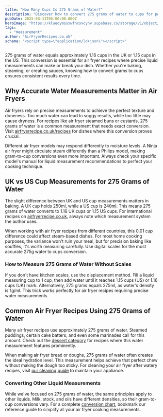 ```yaml
---
title: "How Many Cups Is 275 Grams of Water?"
description: "Discover how to convert 275 grams of water to cups for perfect air fryer recipes every time. Get precise measurements in seconds!"
pubDate: 2025-08-11T00:00:00.000Z
heroImage: "https://klueoymssxwfnxsvcyhv.supabase.co/storage/v1/object/public/md/how-many-cups-is-275-grams-of-water-da1356ed.webp"
tags:
  - "measurement"
author: "AirFryerRecipes.co.uk"
schema: "<script type=\"application/ld+json\"></script>"
---
```


<p>275 grams of water equals approximately 1.16 cups in the UK or 1.15 cups in the US. This conversion is essential for air fryer recipes where precise liquid measurements can make or break your dish. Whether you're baking, steaming, or creating sauces, knowing how to convert grams to cups ensures consistent results every time.</p>

<h2>Why Accurate Water Measurements Matter in Air Fryers</h2>
<p>Air fryers rely on precise measurements to achieve the perfect texture and doneness. Too much water can lead to soggy results, while too little may cause dryness. For recipes like air fryer steamed buns or custards, 275 grams of water is a common measurement that needs exact conversion. Visit <a href=https://www.airfryerrecipe.co.uk/recipes>airfryerrecipe.co.uk/recipes</a> for dishes where this conversion proves crucial.</p>
<p>Different air fryer models may respond differently to moisture levels. A Ninja air fryer might circulate steam differently than a Philips model, making gram-to-cup conversions even more important. Always check your specific model's manual for liquid measurement recommendations to perfect your cooking technique.</p>

<h2>UK vs US Cup Measurements for 275 Grams of Water</h2>
<p>The slight difference between UK and US cup measurements matters in baking. A UK cup holds 250ml, while a US cup is 240ml. This means 275 grams of water converts to 1.16 UK cups or 1.15 US cups. For international recipes on <a href=https://www.airfryerrecipe.co.uk>airfryerrecipe.co.uk</a>, always note which measurement system the author uses.</p>
<p>When working with air fryer recipes from different countries, this 0.01 cup difference could affect steam-based dishes. For most home cooking purposes, the variance won't ruin your meal, but for precision baking like soufflés, it's worth measuring carefully. Use digital scales for the most accurate 275g water to cups conversion.</p>

<h3>How to Measure 275 Grams of Water Without Scales</h3>
<p>If you don't have kitchen scales, use the displacement method. Fill a liquid measuring cup to 1 cup, then add water until it reaches 1.15 cups (US) or 1.16 cups (UK) mark. Alternatively, 275 grams equals 275ml, as water's density is 1g/ml. This trick works perfectly for air fryer recipes requiring precise water measurements.</p>

<h2>Common Air Fryer Recipes Using 275 Grams of Water</h2>
<p>Many air fryer recipes use approximately 275 grams of water. Steamed puddings, certain cake batters, and even some marinades call for this amount. Check out the <a href=https://www.airfryerrecipe.co.uk/recipe-category/dessert>dessert category</a> for recipes where this water measurement features prominently.</p>
<p>When making air fryer bread or doughs, 275 grams of water often creates the ideal hydration level. This measurement helps achieve that perfect chew without making the dough too sticky. For cleaning your air fryer after watery recipes, visit <a href=https://www.airfryerrecipe.co.uk/air-fryer-cleaner>our cleaning guide</a> to maintain your appliance.</p>

<h3>Converting Other Liquid Measurements</h3>
<p>While we've focused on 275 grams of water, the same principles apply to other liquids. Milk, stock, and oils have different densities, so their gram-to-cup conversions vary. For a complete <a href=https://www.airfryerrecipe.co.uk/air-fryer-conversion-chart>conversion chart</a>, bookmark our reference guide to simplify all your air fryer cooking measurements.</p>